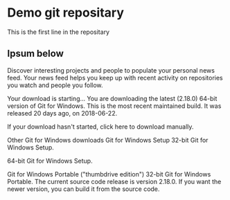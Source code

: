 # Demo git repositary

This is the first line in the repositary


## Ipsum below 

Discover interesting projects and people to populate your personal news feed.
Your news feed helps you keep up with recent activity on repositories you watch and people you follow.

Your download is starting...
You are downloading the latest (2.18.0) 64-bit version of Git for Windows. This is the most recent maintained build. It was released 20 days ago, on 2018-06-22.

If your download hasn't started, click here to download manually.

Other Git for Windows downloads
Git for Windows Setup
32-bit Git for Windows Setup.

64-bit Git for Windows Setup.

Git for Windows Portable ("thumbdrive edition")
32-bit Git for Windows Portable.
The current source code release is version 2.18.0. If you want the newer version, you can build it from the source code.

